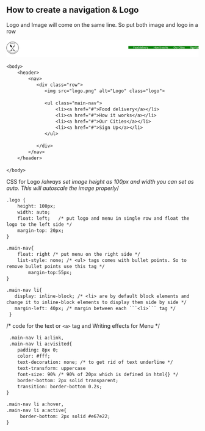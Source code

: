 ## How to create a navigation & Logo
 
  Logo and Image will come on the same line. So put both image and logo in a row
  
  ![Menu and Logo](images/menu-logo.png "Menu and Logo")


```
<body>
	<header>		
		<nav>
           <div class="row">
              <img src="logo.png" alt="Logo" class="logo">

              <ul class="main-nav">
                  <li><a href="#">Food delivery</a></li>
                  <li><a href="#">How it works</a></li>
                  <li><a href="#">Our Cities</a></li>
                  <li><a href="#">Sign Up</a></li>
              </ul>
 
           </div>      
		</nav>
	</header>

</body>
```

CSS for Logo
/*always set image height as 100px and width you can set as auto. This will autoscale the image properly*/

```
.logo {
	height: 100px;
	width: auto;
	float: left;   /* put logo and menu in single row and float the logo to the left side */
	margin-top: 20px;
}
```

```
.main-nav{
	float: right /* put menu on the right side */
	list-style: none; /* <ul> tags comes with bullet points. So to remove bullet points use this tag */
        margin-top:55px;
}
```

```
.main-nav li{
   display: inline-block; /* <li> are by default block elements and change it to inline-block elements to display them side by side */
   margin-left: 40px; /* margin between each ```<li>``` tag */
 }
 ```

 /* code for the text or ```<a>``` tag and Writing effects for Menu */

```
 .main-nav li a:link,
 .main-nav li a:visited{
    padding: 8px 0; 
    color: #fff;
    text-decoration: none; /* to get rid of text underline */
    text-transform: uppercase
    font-size: 90% /* 90% of 20px which is defined in html{} */
    border-bottom: 2px solid transparent;
    transition: border-bottom 0.2s;
}
```

```
.main-nav li a:hover,
.main-nav li a:active{
     border-bottom: 2px solid #e67e22;
}

```

